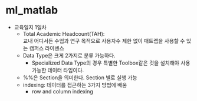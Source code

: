 # ml_matlab
* 교육일지 1일차
    * Total Academic Headcount(TAH):  
교내 어디서든 수업과 연구 목적으로 사용자수 제한 없이 매트랩을 사용할 수 있는 캠퍼스 라이센스
    * Data Type은 크게 2가지로 분류 가능하다.
        * Specialized Data Type의 경우 특별한 Toolbox같은 것을 설치해야 사용가능한 데이터 타입이다.
    * %%은 Section을 의미한다. Section 별로 실행 가능
    * indexing: 데이터를 접근하는 3가지 방법에 배움 
        * row and column indexing
